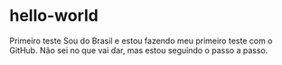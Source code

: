 hello-world
===========

Primeiro teste
Sou do Brasil e estou fazendo meu primeiro teste com o GitHub.
Não sei no que vai dar, mas estou seguindo o passo a passo.
